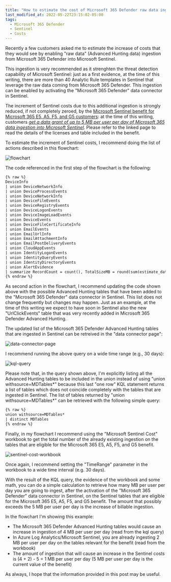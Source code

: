 ```yaml
---
title: "How to estimate the cost of Microsoft 365 Defender raw data ingestion in Microsoft Sentinel"
last_modified_at: 2022-05-22T23:15:02-05:00
tags:
  - Microsoft 365 Defender
  - Sentinel
  - Costs
---
```


Recently a few customers asked me to estimate the increase of costs that they would see by enabling "raw data" (Advanced Hunting data) ingestion from Microsoft 365 Defender into Microsoft Sentinel.

This ingestion is very recommended as it strenghten the threat detection capability of Microsoft Sentinel: just as a first evidence, at the time of this writing, there are more than 40 Analytic Rule templates in Sentinel that leverage the raw data coming from Microsoft 365 Defender. This ingestion can be enabled by activating the "Microsoft 365 Defender" data connector in Sentinel. 

The increment of Sentinel costs due to this additional ingestion is strongly reduced, if not completely zeroed, by the [Microsoft Sentinel benefit for Microsoft 365 E5, A5, F5, and G5 customers](https://azure.microsoft.com/en-us/offers/sentinel-microsoft-365-offer/): at the time of this writing, customers <cite><a href="https://azure.microsoft.com/en-us/offers/sentinel-microsoft-365-offer/">get a data grant of up to 5 MB per user per day of Microsoft 365 data ingestion into Microsoft Sentinel</a></cite>. Please refer to the linked page to read the details of the licenses and table included in the benefit.

To estimate the increment of Sentinel costs, I recommend doing the list of actions described in this flowchart:

![flowchart](https://raw.githubusercontent.com/stefanpems/stefanpems.github.io/master/assets/2022-05-22-M365D%20raw%20data%20ingestion%20in%20Sentinel/flowchart.png)

The code referenced in the first step of the flowchart is the following:

```html
{% raw %}
DeviceInfo
| union DeviceNetworkInfo
| union DeviceProcessEvents
| union DeviceNetworkInfo
| union DeviceFileEvents
| union DeviceRegistryEvents
| union DeviceLogonEvents
| union DeviceImageLoadEvents
| union DeviceEvents
| union DeviceFileCertificateInfo
| union EmailEvents
| union EmailUrlInfo
| union EmailAttachmentInfo
| union EmailPostDeliveryEvents
| union CloudAppEvents
| union IdentityLogonEvents
| union IdentityQueryEvents
| union IdentityDirectoryEvents
| union AlertEvidence   
| summarize RecordCount = count(), TotalSizeMB = round(sum(estimate_data_size(*))/pow(1024,2),2)
{% endraw %}
```

As second action in the flowchart, I recommend updating the code shown above with the possible Advanced Hunting tables that have been added to the "Microsoft 365 Defender" data connector in Sentinel. This list does not change frequently but changes may happen. Just as an example, at the time of this writing we expect to have soon in Sentinel also the new "UrlClickEvents" table that was very recently added in Microsoft 365 Defender Advanced Hunting.  

The updated list of the Microsoft 365 Defender Advanced Hunting tables that are ingested in Sentinel can be retreived in the "data connector page": 

![data-connector-page](https://raw.githubusercontent.com/stefanpems/stefanpems.github.io/master/assets/2022-05-22-M365D%20raw%20data%20ingestion%20in%20Sentinel/dataconnectorpage.png)

I recommend running the above query on a wide time range (e.g., 30 days):

![kql-query](https://raw.githubusercontent.com/stefanpems/stefanpems.github.io/master/assets/2022-05-22-M365D%20raw%20data%20ingestion%20in%20Sentinel/kql.png)

Please note that, in the query shown above, I'm explicitly listing all the Advanced Hunting tables to be included in the union instead of using "union withsource=MDTables*" because this last "one row" KQL statement returns a list of tables which does not coincide completely with the tables that are ingested in Sentinel. The list of tables returned by "union withsource=MDTables*" can be retrieved with the following simple query:

```html
{% raw %}
union withsource=MDTables*
| distinct MDTables
{% endraw %}
```

Finally, in my flowchart I recommend using the "Microsoft Sentinel Cost" workbook to get the total number of the already existing ingestion on the tables that are eligible for the Microsoft 365 E5, A5, F5, and G5 benefit. 

![sentinel-cost-workbook](https://raw.githubusercontent.com/stefanpems/stefanpems.github.io/master/assets/2022-05-22-M365D%20raw%20data%20ingestion%20in%20Sentinel/workbook.png)

Once again, I recommend setting the "TimeRange" parameter in the workbook to a wide time interval  (e.g. 30 days).

With the result of the KQL query, the evidence of the workbook and some math, you can do a simple calculation to retrieve how many MB per user per day you are going to ingest, after the activation of the "Microsoft 365 Defender" data connector in Sentinel, on the Sentinel tables that are eligible for the Microsoft 365 E5, A5, F5, and G5 benefit. The amount that possibly exceeds the 5 MB per user per day is the increase of billable ingestion.

In the flowchart I'm showing this example:
* The Microsoft 365 Defender Advanced Hunting tables would cause an increase in ingestion of 4 MB per user per day (read from the kql query)
* In Azure Log Analytics/Microsoft Sentinel, you are already ingesting 2 MB per user per day on the tables relevant for the benefit (read from the workbook)
* The amount of ingestion that will cause an increase in the Sentinel costs is (4 + 2) - 5 = 1 MB per user per day (5 MB per user per day is the current value of the benefit)

As always, I hope that the information provided in this post may be useful. 

